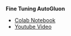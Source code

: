 **Fine Tuning AutoGluon**
- [Colab Notebook](https://colab.research.google.com/drive/1qmL3UrkRLodKFs7WmtWBdNHBC_ILhbpz#scrollTo=6b579571)
- [Youtube Video](https://youtu.be/XYcGJ2aDp_g)
